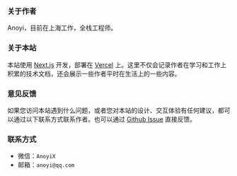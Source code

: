 ### 关于作者

Anoyi，目前在上海工作，全栈工程师。

### 关于本站

本站使用 [Next.js](https://nextjs.org/) 开发，部署在 [Vercel](https://vercel.com/) 上。这里不仅会记录作者在学习和工作上积累的技术文档，还会展示一些作者平时在生活上的一些内容。

### 意见反馈

如果您访问本站遇到什么问题，或者您对本站的设计、交互体验有任何建议，都可以通过以下联系方式联系作者。也可以通过 [Github Issue](https://github.com/AnoyiX/anoyi/issues) 直接反馈。

### 联系方式
- 微信：`AnoyiX`
- 邮箱：`anoyi@qq.com`

